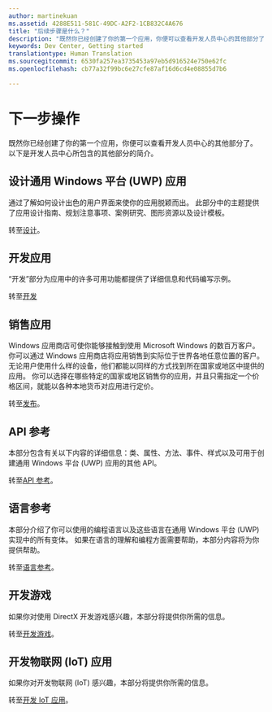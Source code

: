 ```yaml
---
author: martinekuan
ms.assetid: 4288E511-581C-49DC-A2F2-1CB832C4A676
title: "后续步骤是什么？"
description: "既然你已经创建了你的第一个应用，你便可以查看开发人员中心的其他部分了。 以下是它所包含的其他部分的简介。"
keywords: Dev Center, Getting started
translationtype: Human Translation
ms.sourcegitcommit: 6530fa257ea3735453a97eb5d916524e750e62fc
ms.openlocfilehash: cb77a32f99bc6e27cfe87af16d6cd4e08855d7b6

---
```

# 下一步操作

既然你已经创建了你的第一个应用，你便可以查看开发人员中心的其他部分了。 以下是开发人员中心所包含的其他部分的简介。

## 设计通用 Windows 平台 (UWP) 应用


通过了解如何设计出色的用户界面来使你的应用脱颖而出。 此部分中的主题提供了应用设计指南、规划注意事项、案例研究、图形资源以及设计模板。

转至[设计](http://go.microsoft.com/fwlink/p/?LinkId=533896)。

## 开发应用


“开发”部分为应用中的许多可用功能都提供了详细信息和代码编写示例。

转至[开发](http://go.microsoft.com/fwlink/p/?LinkId=529575)

## 销售应用


Windows 应用商店可使你能够接触到使用 Microsoft Windows 的数百万客户。 你可以通过 Windows 应用商店将应用销售到实际位于世界各地任意位置的客户。 无论用户使用什么样的设备，他们都能以同样的方式找到所在国家或地区中提供的应用。 你可以选择在哪些特定的国家或地区销售你的应用，并且只需指定一个价格区间，就能以各种本地货币对应用进行定价。

转至[发布](http://go.microsoft.com/fwlink/p/?linkid=268275)。

## API 参考


本部分包含有关以下内容的详细信息：类、属性、方法、事件、样式以及可用于创建通用 Windows 平台 (UWP) 应用的其他 API。

转至[API 参考](https://msdn.microsoft.com/en-us/library/windows/apps/br211369.aspx)。

## 语言参考


本部分介绍了你可以使用的编程语言以及这些语言在通用 Windows 平台 (UWP) 实现中的所有变体。 如果在语言的理解和编程方面需要帮助，本部分内容将为你提供帮助。

转至[语言参考](http://go.microsoft.com/fwlink/p/?LinkId=534184)。

## 开发游戏


如果你对使用 DirectX 开发游戏感兴趣，本部分将提供你所需的信息。

转至[开发游戏](http://go.microsoft.com/fwlink/p/?LinkId=534184)。

## 开发物联网 (IoT) 应用


如果你对开发物联网 (IoT) 感兴趣，本部分将提供你所需的信息。

转至[开发 IoT 应用](http://go.microsoft.com/fwlink/p/?LinkId=534186)。

 

 







<!--HONumber=Jun16_HO4-->


